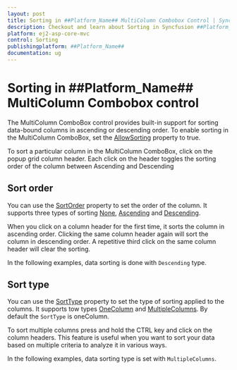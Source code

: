```yaml
---
layout: post
title: Sorting in ##Platform_Name## MultiColumn Combobox Control | Syncfusion
description: Checkout and learn about Sorting in Syncfusion ##Platform_Name## MultiColumn Combobox control of Syncfusion Essential JS 2 and more.
platform: ej2-asp-core-mvc
control: Sorting
publishingplatform: ##Platform_Name##
documentation: ug
---
```


# Sorting in ##Platform_Name## MultiColumn Combobox control

The MultiColumn ComboBox control provides built-in support for sorting data-bound columns in ascending or descending order. To enable sorting in the MultiColumn ComboBox, set the [AllowSorting](https://help.syncfusion.com/cr/aspnetmvc-js2/Syncfusion.EJ2.MultiColumnComboBox.MultiColumnComboBox.html#Syncfusion_EJ2_MultiColumnComboBox_MultiColumnComboBox_AllowSorting) property to true.

To sort a particular column in the MultiColumn ComboBox, click on the popup grid column header. Each click on the header toggles the sorting order of the column between Ascending and Descending

## Sort order

You can use the [SortOrder](https://help.syncfusion.com/cr/aspnetmvc-js2/Syncfusion.EJ2.MultiColumnComboBox.MultiColumnComboBox.html#Syncfusion_EJ2_MultiColumnComboBox_MultiColumnComboBox_SortOrder) property to set the order of the column. It supports three types of sorting [None](https://help.syncfusion.com/cr/aspnetmvc-js2/Syncfusion.EJ2.MultiColumnComboBox.SortOrder.html#Syncfusion_EJ2_MultiColumnComboBox_SortOrder_None), [Ascending](https://help.syncfusion.com/cr/aspnetmvc-js2/Syncfusion.EJ2.MultiColumnComboBox.SortOrder.html#Syncfusion_EJ2_MultiColumnComboBox_SortOrder_Ascending) and [Descending](https://help.syncfusion.com/cr/aspnetmvc-js2/Syncfusion.EJ2.MultiColumnComboBox.SortOrder.html#Syncfusion_EJ2_MultiColumnComboBox_SortOrder_Descending).

When you click on a column header for the first time, it sorts the column in ascending order. Clicking the same column header again will sort the column in descending order. A repetitive third click on the same column header will clear the sorting.

In the following examples, data sorting is done with `Descending` type.

## Sort type

You can use the [SortType](https://help.syncfusion.com/cr/aspnetmvc-js2/Syncfusion.EJ2.MultiColumnComboBox.MultiColumnComboBox.html#Syncfusion_EJ2_MultiColumnComboBox_MultiColumnComboBox_SortType) property to set the type of sorting applied to the columns. It supports tow types [OneColumn](https://help.syncfusion.com/cr/aspnetmvc-js2/Syncfusion.EJ2.MultiColumnComboBox.SortType.html#Syncfusion_EJ2_MultiColumnComboBox_SortType_OneColumn) and [MultipleColumns](https://help.syncfusion.com/cr/aspnetmvc-js2/Syncfusion.EJ2.MultiColumnComboBox.SortType.html#Syncfusion_EJ2_MultiColumnComboBox_SortType_MultipleColumns). By default the `SortType` is oneColumn.

To sort multiple columns press and hold the CTRL key and click on the column headers. This feature is useful when you want to sort your data based on multiple criteria to analyze it in various ways.

In the following examples, data sorting type is set with `MultipleColumns`.